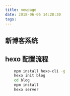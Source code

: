 ```yaml
---
title: newpage
date: 2018-06-05 14:28:30
tags:
---
```



##  新博客系统


## hexo 配置流程

```bash
    npm install hexo-cli -g
    hexo init blog
    cd blog
    npm install
    hexo server
```
